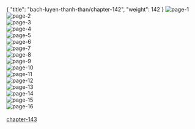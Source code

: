 { "title": "bach-luyen-thanh-than/chapter-142", "weight": 142 }
<img src="bach-luyen-thanh-than_0142_01-d81004c4f5953f9e3299d09406b04223.webp" alt="page-1" origin="http://1.bp.blogspot.com/-UpY0nFPHg_g/WaeCm1o1Q_I/AAAAAAAAfkY/ZX4H7ugRnyI3UEPOfpwoyFPw-8QBvXEZgCLcBGAs/s1600/2.jpg?imgmax=0"><br/>
<img src="bach-luyen-thanh-than_0142_02-bf2f2f0c495e88b1643f2d14e4d4d817.webp" alt="page-2" origin="http://1.bp.blogspot.com/-XAKR7Y21YqI/WaeCnABp0XI/AAAAAAAAfkc/e9X7cFITiZMxYff2pYHVqyeRfliDMzpnwCLcBGAs/s1600/3.jpg?imgmax=0"><br/>
<img src="bach-luyen-thanh-than_0142_03-ffdd51217e2818861268836e3e28f186.webp" alt="page-3" origin="http://1.bp.blogspot.com/-p_tX9c-UPXY/WaeCnZC5bLI/AAAAAAAAfkg/XDbd7_MQnzg9uPwRjExWzou3zf95G-qLgCLcBGAs/s1600/4.jpg?imgmax=0"><br/>
<img src="bach-luyen-thanh-than_0142_04-839c7b8c92548fdc941379e45677cb51.webp" alt="page-4" origin="http://1.bp.blogspot.com/-8re-QPpj3rM/WaeCn53bUWI/AAAAAAAAfkk/5HdeL50FbUEdboNp_Ok1gJTXx-CKHGzAQCLcBGAs/s1600/5.jpg?imgmax=0"><br/>
<img src="bach-luyen-thanh-than_0142_05-5ca44697fc3e4b4d0bcbf4e97ca5d0d2.webp" alt="page-5" origin="http://1.bp.blogspot.com/-tNTaPbIH4t0/WaeCoTULRQI/AAAAAAAAfko/HH_NN90BmJQlOUjxmueW7oBBdg2PEpBkwCLcBGAs/s1600/6.jpg?imgmax=0"><br/>
<img src="bach-luyen-thanh-than_0142_06-54c92f3b45d046055571804c1db2c65b.webp" alt="page-6" origin="http://1.bp.blogspot.com/-83eBKCtwgvU/WaeCo2GD3DI/AAAAAAAAfks/iAFisgX5OZQgLGgwblEeO70tKquxNxwOwCLcBGAs/s1600/7.jpg?imgmax=0"><br/>
<img src="bach-luyen-thanh-than_0142_07-0a82b4ce97b176d06aa47890f29b3077.webp" alt="page-7" origin="http://1.bp.blogspot.com/-H3nMOCHgpiA/WaeCpOYz5sI/AAAAAAAAfkw/gNvPwEcnzSsjs1grX7uoW8V-mFVSinQ0wCLcBGAs/s1600/8.jpg?imgmax=0"><br/>
<img src="bach-luyen-thanh-than_0142_08-6ed2ebe18273346b0afd931dc0198495.webp" alt="page-8" origin="http://1.bp.blogspot.com/-jbGXE7skIDw/WaeCpI1-neI/AAAAAAAAfk0/eAl5bbXBKPAyubOSxQ3GNE3Z1uAzGnQbwCLcBGAs/s1600/9.jpg?imgmax=0"><br/>
<img src="bach-luyen-thanh-than_0142_09-5b6ec31a682921bc68136538ed5982cf.webp" alt="page-9" origin="http://1.bp.blogspot.com/-ayKRWQFdmTM/WaeClLSiQmI/AAAAAAAAfj4/Wr3Pjxg4LzQ2FFIGHXHf8bg_QaIok6SFQCLcBGAs/s1600/10.jpg?imgmax=0"><br/>
<img src="bach-luyen-thanh-than_0142_10-d0944c2311dd5aa4b7430474fc760efd.webp" alt="page-10" origin="http://1.bp.blogspot.com/-ENwLg_9_flU/WaeClfgZZZI/AAAAAAAAfkA/Va7ByhEEFscXVzpZp18TpB1E6oboKYnzgCLcBGAs/s1600/11.jpg?imgmax=0"><br/>
<img src="bach-luyen-thanh-than_0142_11-55ccedc7dfad7abc754dba25ccd9e73c.webp" alt="page-11" origin="http://1.bp.blogspot.com/-4JFfxb3yems/WaeClaTMZvI/AAAAAAAAfj8/3aaYG1e8x0I1XU3soO98nkVSCD05nUfQACLcBGAs/s1600/12.jpg?imgmax=0"><br/>
<img src="bach-luyen-thanh-than_0142_12-2c2503bda2ac3d079df109e25525bc57.webp" alt="page-12" origin="http://1.bp.blogspot.com/--4JDxM84rSk/WaeCl-fD-WI/AAAAAAAAfkI/dspkKdqB3gc_3_RQniqSTb4g7SpKPqszgCLcBGAs/s1600/13.jpg?imgmax=0"><br/>
<img src="bach-luyen-thanh-than_0142_13-466ae0a5d143583895d69602b2f0a290.webp" alt="page-13" origin="http://1.bp.blogspot.com/-XYaFbRJNdRk/WaeCl8RLZCI/AAAAAAAAfkE/ev3ea9pRCx82bSpL0Dl-8_NhJRPxBn75gCLcBGAs/s1600/14.jpg?imgmax=0"><br/>
<img src="bach-luyen-thanh-than_0142_14-c4841bda54e7ac3bdcb45c73d6cd0ca7.webp" alt="page-14" origin="http://1.bp.blogspot.com/-66_W7OjUKKg/WaeCmbMViiI/AAAAAAAAfkM/ugu5O6W8bdEOq9doKNuG-1Ftpl3ADUunwCLcBGAs/s1600/15.jpg?imgmax=0"><br/>
<img src="bach-luyen-thanh-than_0142_15-2080975d5066b689a0c0c43f6996cfef.webp" alt="page-15" origin="http://1.bp.blogspot.com/-U44HAEFp1T8/WaeCmQQSjhI/AAAAAAAAfkQ/0ykKcNW7pBwY-5HQ58A1pRw56Hz1-I3lwCLcBGAs/s1600/16.jpg?imgmax=0"><br/>
<img src="bach-luyen-thanh-than_0142_16-2b865409995c891bbdf47fcb95c83b0f.webp" alt="page-16" origin="http://1.bp.blogspot.com/-rknf9wKpTG0/WaeCmrYwNNI/AAAAAAAAfkU/k1ZeqhW77msgI_FR6JCVaGUzFEunjVLPgCLcBGAs/s1600/17.jpg?imgmax=0"><br/>
<br/><a class="nextchap" href="/bach-luyen-thanh-than/chapter-143">chapter-143</a>
